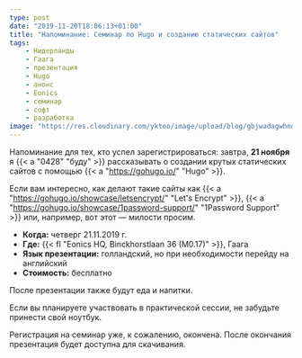 ```yaml
---
type: post
date: "2019-11-20T18:06:13+01:00"
title: "Напоминание: Семинар по Hugo и созданию статических сайтов"
tags:
    - Нидерланды
    - Гаага
    - презентация
    - Hugo
    - анонс
    - Eonics
    - семинар
    - софт
    - разработка
image: "https://res.cloudinary.com/yktoo/image/upload/blog/gbjwadagwhnqfig3kbzs.png"
---
```


Напоминание для тех, кто успел зарегистрироваться: завтра, **21 ноября** я {{< a "0428" "буду" >}} рассказывать о создании крутых статических сайтов с помощью {{< a "https://gohugo.io/" "Hugo" >}}.

Если вам интересно, как делают такие сайты как {{< a "https://gohugo.io/showcase/letsencrypt/" "Let's Encrypt" >}}, {{< a "https://gohugo.io/showcase/1password-support/" "1Password Support" >}} или, например, вот этот — милости просим.

<!--more-->

* **Когда:** четверг 21.11.2019 г.
* **Где:** {{< fl "Eonics HQ, Binckhorstlaan 36 (M0.17)" >}}, Гаага
* **Язык презентации:** голландский, но при необходимости перейду на английский
* **Стоимость:** бесплатно

После презентации также будут еда и напитки.

Если вы планируете участвовать в практической сессии, не забудьте принести свой ноутбук.

Регистрация на семинар уже, к сожалению, окончена. После окончания презентация будет доступна для скачивания.
